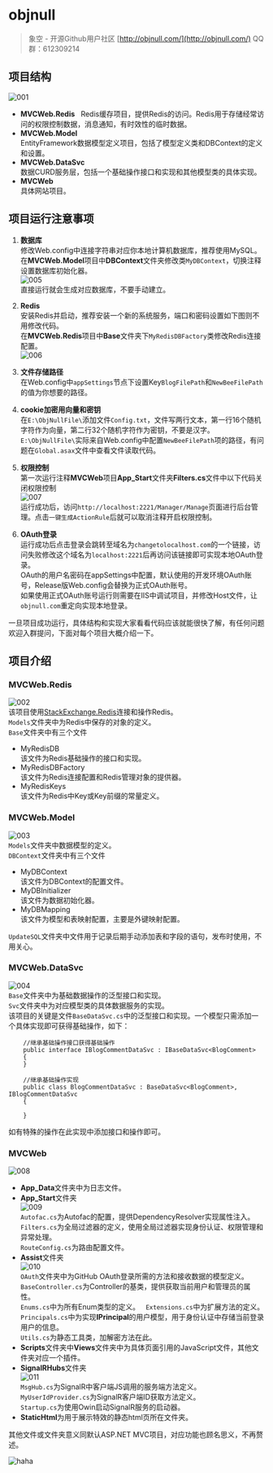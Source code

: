 # objnull

> 象空 - 开源Github用户社区 [http://objnull.com/](http://objnull.com/) QQ群：612309214  

## 项目结构

![001](img/001.jpg)  
* **MVCWeb.Redis**  
Redis缓存项目，提供Redis的访问。Redis用于存储经常访问的权限控制数据，消息通知，有时效性的临时数据。  
* **MVCWeb.Model**  
EntityFramework数据模型定义项目，包括了模型定义类和DBContext的定义和设置。
* **MVCWeb.DataSvc**  
数据CURD服务层，包括一个基础操作接口和实现和其他模型类的具体实现。
* **MVCWeb**  
具体网站项目。  

## 项目运行注意事项

1. **数据库**  
修改Web.config中连接字符串对应你本地计算机数据库，推荐使用MySQL。  
在**MVCWeb.Model**项目中**DBContext**文件夹修改类`MyDBContext`，切换注释设置数据库初始化器。  
![005](img/005.jpg)  
直接运行就会生成对应数据库，不要手动建立。

2. **Redis**  
安装Redis并启动，推荐安装一个新的系统服务，端口和密码设置如下图则不用修改代码。  
在**MVCWeb.Redis**项目中**Base**文件夹下`MyRedisDBFactory`类修改Redis连接配置。  
![006](img/006.jpg)  

3. **文件存储路径**  
在Web.config中`appSettings`节点下设置Key`BlogFilePath`和`NewBeeFilePath`的值为你想要的路径。

4. **cookie加密用向量和密钥**  
在`E:\ObjNullFile\`添加文件`Config.txt`，文件写两行文本，第一行16个随机字符作为向量，第二行32个随机字符作为密钥，不要是汉字。  
`E:\ObjNullFile\`实际来自Web.config中配置`NewBeeFilePath`项的路径，有问题在`Global.asax`文件中查看文件读取代码。

5. **权限控制**  
第一次运行注释**MVCWeb**项目**App_Start**文件夹**Filters.cs**文件中以下代码关闭权限控制  
![007](img/007.jpg)  
运行成功后，访问`http://localhost:2221/Manager/Manage`页面进行后台管理。点击`一键生成ActionRule`后就可以取消注释开启权限控制。

6. **OAuth登录**  
运行成功后点击登录会跳转至域名为`changetolocalhost.com`的一个链接，访问失败修改这个域名为`localhost:2221`后再访问该链接即可实现本地OAuth登录。  
OAuth的用户名密码在appSettings中配置，默认使用的开发环境OAuth账号，Release版Web.config会替换为正式OAuth账号。  
如果使用正式OAuth账号运行则需要在IIS中调试项目，并修改Host文件，让`objnull.com`重定向实现本地登录。

一旦项目成功运行，具体结构和实现大家看看代码应该就能很快了解，有任何问题欢迎入群提问，下面对每个项目大概介绍一下。

## 项目介绍

### MVCWeb.Redis 

![002](img/002.jpg)  
该项目使用[StackExchange.Redis](https://github.com/StackExchange/StackExchange.Redis)连接和操作Redis。  
`Models`文件夹中为Redis中保存的对象的定义。  
`Base`文件夹中有三个文件  
* MyRedisDB  
该文件为Redis基础操作的接口和实现。  
* MyRedisDBFactory  
该文件为Redis连接配置和Redis管理对象的提供器。
* MyRedisKeys  
该文件为Redis中Key或Key前缀的常量定义。

### MVCWeb.Model  

![003](img/003.jpg)  
`Models`文件夹中数据模型的定义。  
`DBContext`文件夹中有三个文件  
* MyDBContext  
该文件为DBContext的配置文件。  
* MyDBInitializer  
该文件为数据初始化器。  
* MyDBMapping  
该文件为模型和表映射配置，主要是外键映射配置。

`UpdateSQL`文件夹中文件用于记录后期手动添加表和字段的语句，发布时使用，不用关心。

### MVCWeb.DataSvc 

![004](img/004.jpg)  
`Base`文件夹中为基础数据操作的泛型接口和实现。  
`Svc`文件夹中为对应模型类的具体数据服务的实现。  
该项目的关键是文件`BaseDataSvc.cs`中的泛型接口和实现。一个模型只需添加一个具体实现即可获得基础操作，如下：
```
    //继承基础操作接口获得基础操作
    public interface IBlogCommentDataSvc : IBaseDataSvc<BlogComment>
    {
    }

    //继承基础操作实现
    public class BlogCommentDataSvc : BaseDataSvc<BlogComment>, IBlogCommentDataSvc
    {

    }
```
如有特殊的操作在此实现中添加接口和操作即可。

### MVCWeb  

![008](img/008.jpg)  
* **App_Data**文件夹中为日志文件。  
* **App_Start**文件夹  
![009](img/009.jpg)  
`Autofac.cs`为Autofac的配置，提供DependencyResolver实现属性注入。  
`Filters.cs`为全局过滤器的定义，使用全局过滤器实现身份认证、权限管理和异常处理。  
`RouteConfig.cs`为路由配置文件。  
* **Assist**文件夹  
![010](img/010.jpg)  
`OAuth`文件夹中为GitHub OAuth登录所需的方法和接收数据的模型定义。  
`BaseController.cs`为Controller的基类，提供获取当前用户和管理员的属性。  
`Enums.cs`中为所有Enum类型的定义。  
`Extensions.cs`中为扩展方法的定义。  
`Principals.cs`中为实现**IPrincipal**的用户模型，用于身份认证中存储当前登录用户的信息。  
`Utils.cs`为静态工具类，加解密方法在此。  
* **Scripts**文件夹中**Views**文件夹中为具体页面引用的JavaScript文件，其他文件夹对应一个插件。  
* **SignalRHubs**文件夹  
![011](img/011.jpg)  
`MsgHub.cs`为SignalR中客户端JS调用的服务端方法定义。  
`MyUserIdProvider.cs`为SignalR客户端ID获取方法定义。  
`Startup.cs`为使用Owin启动SignalR服务的启动器。  
* **StaticHtml**为用于展示特效的静态html页所在文件夹。

其他文件或文件夹意义同默认ASP.NET MVC项目，对应功能也顾名思义，不再赘述。

![haha](img/haha.png)

